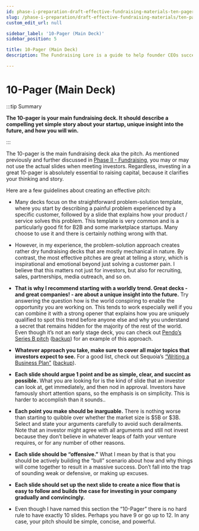 ```yaml
---
id: phase-i-preparation-draft-effective-fundraising-materials-ten-pager-main-deck
slug: /phase-i-preparation/draft-effective-fundraising-materials/ten-pager-main-deck
custom_edit_url: null

sidebar_label: '10-Pager (Main Deck)'
sidebar_position: 5

title: 10-Pager (Main Deck)
description: The Fundraising Lore is a guide to help founder CEOs successfully raise early-stage VC financing from Silicon Valley investors.

---
```


# 10-Pager (Main Deck)

:::tip Summary

**The 10-pager is your main fundraising deck. It should describe a compelling yet simple story about your startup, unique insight into the future, and how you will win.**

:::

The 10-pager is the main fundraising deck aka the pitch. As mentioned previously and further discussed in [Phase II - Fundraising](/phase-ii-fundraising), you may or may not use the actual slides when meeting investors. Regardless, investing in a great 10-pager is absolutely essential to raising capital, because it clarifies your thinking and story. 

Here are a few guidelines about creating an effective pitch: 

* Many decks focus on the straightforward problem-solution template, where you start by describing a painful problem experienced by a specific customer, followed by a slide that explains how your product / service solves this problem. This template is very common and is a particularly good fit for B2B and some marketplace startups. Many choose to use it and there is certainly nothing wrong with that. 

* However, in my experience, the problem-solution approach creates rather dry fundraising decks that are mostly mechanical in nature. By contrast, the most effective pitches are great at telling a story, which is inspirational and emotional beyond just solving a customer pain. I believe that this matters not just for investors, but also for recruiting, sales, partnerships, media outreach, and so on. 

* **That is why I recommend starting with a worldly trend. Great decks - and great companies! - are about a unique insight into the future.** Try answering the question how is the world conspiring to enable the opportunity you are working on. This tends to work especially well if you can combine it with a strong opener that explains how you are uniquely qualified to spot this trend before anyone else and why you understand a secret that remains hidden for the majority of the rest of the world. Even though it’s not an early stage deck, you can check out [Pendo’s Series B pitch](https://www.pendo.io/pendo-blog/pendos-series-b-slide-deck/) ([backup](/backups/Pendo-Series-B-Pitch-Presentation_watermark.pdf)) for an example of this approach.

* **Whatever approach you take, make sure to cover all major topics that investors expect to see.** For a good list, check out Sequoia’s [“Writing a Business Plan”](https://www.sequoiacap.com/article/writing-a-business-plan/) ([backup](/backups/Sequoia-Writing-a-Business-Plan.pdf)).

* **Each slide should argue 1 point and be as simple, clear, and succint as possible.** What you are looking for is the kind of slide that an investor can look at, get immediately, and then nod in approval. Investors have famously short attention spans, so the emphasis is on simplicity. This is harder to accomplish than it sounds..

* **Each point you make should be inarguable.** There is nothing worse than starting to quibble over whether the market size is $5B or $3B. Select and state your arguments carefully to avoid such derailments. Note that an investor might agree with all arguments and still not invest because they don’t believe in whatever leaps of faith your venture requires, or for any number of other reasons.

* **Each slide should be “offensive.”** What I mean by that is that you should be actively building the “bull” scenario about how and why things will come together to result in a massive success. Don’t fall into the trap of sounding weak or defensive, or making up excuses. 

* **Each slide should set up the next slide to create a nice flow that is easy to follow and builds the case for investing in your company gradually and convincingly.**

* Even though I have named this section the “10-Pager” there is no hard rule to have exactly 10 slides. Perhaps you have 9 or go up to 12. In any case, your pitch should be simple, concise, and powerful.
